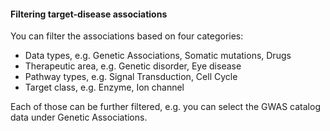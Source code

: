 #### Filtering target-disease associations

You can filter the associations based on four categories:

* Data types, e.g. Genetic Associations, Somatic mutations, Drugs
* Therapeutic area, e.g. Genetic disorder, Eye disease
* Pathway types, e.g. Signal Transduction, Cell Cycle
* Target class, e.g. Enzyme, Ion channel

Each of those can be further filtered, e.g. you can select the GWAS catalog data under Genetic Associations.

  


